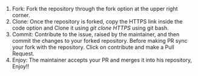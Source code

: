 1. Fork: Fork the repository through the fork option at the upper right corner.
2. Clone: Once the repository is forked, copy the HTTPS link inside the code option and Clone it using *git clone HTTPS* using git bash.
3. Commit: Contribute to the issue, raised by the maintainer, and then commit the changes to your forked repository. Before making PR sync your fork with the repository. Click on contribute and make a Pull Request.
4. Enjoy: The maintainer accepts your PR and merges it into his repository, Enjoy!!